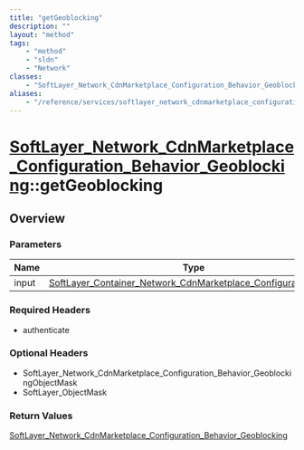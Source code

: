 ```yaml
---
title: "getGeoblocking"
description: ""
layout: "method"
tags:
    - "method"
    - "sldn"
    - "Network"
classes:
    - "SoftLayer_Network_CdnMarketplace_Configuration_Behavior_Geoblocking"
aliases:
    - "/reference/services/softlayer_network_cdnmarketplace_configuration_behavior_geoblocking/getGeoblocking"
---
```

# [SoftLayer_Network_CdnMarketplace_Configuration_Behavior_Geoblocking](/reference/services/SoftLayer_Network_CdnMarketplace_Configuration_Behavior_Geoblocking)::getGeoblocking




## Overview 


### Parameters 
|Name | Type | Description |
| --- | --- | --- |
|input| <a href='/reference/datatypes/SoftLayer_Container_Network_CdnMarketplace_Configuration_Input'>SoftLayer_Container_Network_CdnMarketplace_Configuration_Input </a>| |


### Required Headers
* authenticate

### Optional Headers
* SoftLayer_Network_CdnMarketplace_Configuration_Behavior_GeoblockingObjectMask
* SoftLayer_ObjectMask

### Return Values
<a href='/reference/datatypes/SoftLayer_Network_CdnMarketplace_Configuration_Behavior_Geoblocking'>SoftLayer_Network_CdnMarketplace_Configuration_Behavior_Geoblocking </a>

